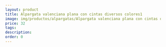 ```yaml
---
layout: product
title: Alpargata valenciana plana con cintas diversos colores1
image: img/productos/alpargatas/Alpargata valenciana plana con cintas diversos colores1=32.webp
price: 32
tags: 
description: 
order: 0
---
```

